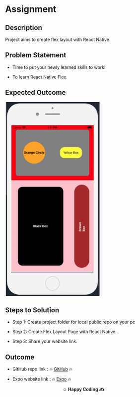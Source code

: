 # Assignment


## Description

Project aims to create flex layout with React Native.

## Problem Statement

- Time to put your newly learned skills to work!

- To learn React Native Flex.


## Expected Outcome

![Project 000 Snapshot](example.png)


## Steps to Solution

- Step 1: Create project folder for local public repo on your pc

- Step 2: Create Flex Layout Page with React Native.

- Step 3: Share your website link.

##  Outcome

- GitHub repo link : 🔥 [GitHub](https://github.com/businan/flex_with_RN) 🔥

- Expo website link : 🔥 [Expo](https://snack.expo.io/jqbXQHh3y) 🔥




**<p align="center">&#9786; Happy Coding &#9997;</p>**